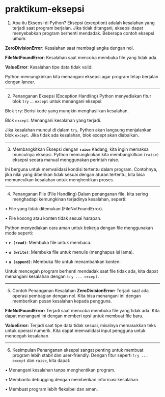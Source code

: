 # praktikum-eksepsi
1. Apa itu Eksepsi di Python?
Eksepsi (exception) adalah kesalahan yang terjadi saat program berjalan. Jika tidak ditangani, eksepsi dapat menyebabkan program berhenti mendadak. Beberapa contoh eksepsi umum:

**ZeroDivisionError**: Kesalahan saat membagi angka dengan nol.

**FileNotFoundError**: Kesalahan saat mencoba membuka file yang tidak ada.

**ValueError**: Kesalahan tipe data tidak valid.

Python memungkinkan kita menangani eksepsi agar program tetap berjalan dengan lancar.

---

2. Penanganan Eksepsi (Exception Handling)
Python menyediakan fitur blok `try` ... `except` untuk menangani eksepsi:

Blok `try`: Berisi kode yang mungkin menghasilkan kesalahan.

Blok `except`: Menangani kesalahan yang terjadi.

Jika kesalahan muncul di dalam `try`, Python akan langsung menjalankan blok `except`. Jika tidak ada kesalahan, blok except akan diabaikan.

---

3. Membangkitkan Eksepsi dengan **`raise`**
Kadang, kita ingin memaksa munculnya eksepsi. Python memungkinkan kita membangkitkan `(raise)` eksepsi secara manual menggunakan perintah raise.

Ini berguna untuk memvalidasi kondisi tertentu dalam program. Contohnya, jika nilai yang diberikan tidak sesuai dengan aturan tertentu, kita bisa memunculkan kesalahan untuk menghentikan proses.

---

4. Penanganan File (File Handling)
Dalam penanganan file, kita sering menghadapi kemungkinan terjadinya kesalahan, seperti:

• File yang tidak ditemukan (FileNotFoundError).

• File kosong atau konten tidak sesuai harapan.

Python menyediakan cara aman untuk bekerja dengan file menggunakan mode seperti:

• **`r (read)`**: Membuka file untuk membaca.

• **`w (write)`**: Membuka file untuk menulis (menghapus isi lama).

• **`a (append)`**: Membuka file untuk menambahkan konten.

Untuk mencegah program berhenti mendadak saat file tidak ada, kita dapat menangani kesalahan dengan `try ... except`.

---

5. Contoh Penanganan Kesalahan
**ZeroDivisionError:** Terjadi saat ada operasi pembagian dengan nol. Kita bisa menangani ini dengan memberikan pesan kesalahan kepada pengguna.

**FileNotFoundError:** Terjadi saat mencoba membuka file yang tidak ada. Kita dapat menangani ini dengan memberi opsi untuk membuat file baru.

**ValueError:** Terjadi saat tipe data tidak sesuai, misalnya memasukkan teks untuk operasi numerik. Kita dapat memvalidasi input pengguna untuk mencegah kesalahan.

---

6. Kesimpulan
Penanganan eksepsi sangat penting untuk membuat program lebih stabil dan user-friendly. Dengan fitur seperti `try ... except` dan `raise`, kita dapat:

• Menangani kesalahan tanpa menghentikan program.

• Membantu debugging dengan memberikan informasi kesalahan.

• Membuat program lebih fleksibel dan aman.
